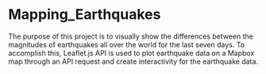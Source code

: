 # Mapping_Earthquakes
The purpose of this project is to visually show the differences between the magnitudes of earthquakes all over the world for the last seven days. To accomplish this, Leaflet.js API is used to plot earthquake data on a Mapbox map through an API request and create interactivity for the earthquake data.
